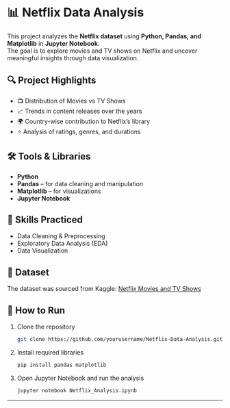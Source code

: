 # 📊 Netflix Data Analysis  

This project analyzes the **Netflix dataset** using **Python, Pandas, and Matplotlib** in **Jupyter Notebook**.  
The goal is to explore movies and TV shows on Netflix and uncover meaningful insights through data visualization.  

## 🔍 Project Highlights  
- 📺 Distribution of Movies vs TV Shows  
- 📈 Trends in content releases over the years  
- 🌍 Country-wise contribution to Netflix’s library  
- ⭐ Analysis of ratings, genres, and durations  

## 🛠️ Tools & Libraries  
- **Python**  
- **Pandas** – for data cleaning and manipulation  
- **Matplotlib** – for visualizations  
- **Jupyter Notebook**  

## 🚀 Skills Practiced  
- Data Cleaning & Preprocessing  
- Exploratory Data Analysis (EDA)  
- Data Visualization  

## 📂 Dataset  
The dataset was sourced from Kaggle: [Netflix Movies and TV Shows](https://www.kaggle.com/shivamb/netflix-shows)  

## 📌 How to Run  
1. Clone the repository  
   ```bash
   git clone https://github.com/yourusername/Netflix-Data-Analysis.git
   ```  
2. Install required libraries  
   ```bash
   pip install pandas matplotlib
   ```  
3. Open Jupyter Notebook and run the analysis  
   ```bash
   jupyter notebook Netflix_Analysis.ipynb
   ```  

---
